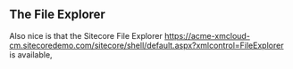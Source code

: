 ## The File Explorer

Also nice is that the Sitecore File Explorer 
https://acme-xmcloud-cm.sitecoredemo.com/sitecore/shell/default.aspx?xmlcontrol=FileExplorer is available, 

